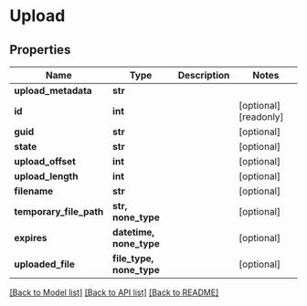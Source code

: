 # Upload


## Properties
Name | Type | Description | Notes
------------ | ------------- | ------------- | -------------
**upload_metadata** | **str** |  | 
**id** | **int** |  | [optional] [readonly] 
**guid** | **str** |  | [optional] 
**state** | **str** |  | [optional] 
**upload_offset** | **int** |  | [optional] 
**upload_length** | **int** |  | [optional] 
**filename** | **str** |  | [optional] 
**temporary_file_path** | **str, none_type** |  | [optional] 
**expires** | **datetime, none_type** |  | [optional] 
**uploaded_file** | **file_type, none_type** |  | [optional] 

[[Back to Model list]](../README.md#documentation-for-models) [[Back to API list]](../README.md#documentation-for-api-endpoints) [[Back to README]](../README.md)


